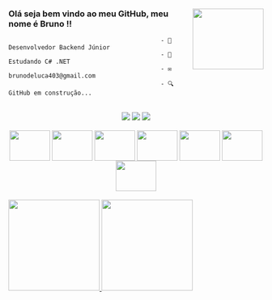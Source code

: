 <div>
<img align="right"  height="120" width="140" src="https://i.imgur.com/MvMxQ1a.gif">

<h3 style= text-align="center"> Olá seja bem vindo ao meu GitHub, meu nome é Bruno !!</h3>

                                              - 🔭 Desenvolvedor Backend Júnior     
                                              - 🌱 Estudando C# .NET                    
                                              - ✉️ brunodeluca403@gmail.com
                                              - 🔍 GitHub em construção...

<div align="center"><br>
  <a href="https://www.instagram.com/brun0_luc4/"><img src="https://img.shields.io/badge/-Instagram-%23E4405F?style=for-the-badge&logo=instagram&logoColor=white" target="_blank"></a>
  <a href = "brunodeluca403@gmail.com"><img src="https://img.shields.io/badge/-Gmail-%23333?style=for-the-badge&logo=gmail&logoColor=white" target="_blank"></a>
  <a href="https://www.linkedin.com/in/bruno-de-luca-699649227/" target="_blank"><img src="https://img.shields.io/badge/-LinkedIn-%230077B5?style=for-the-badge&logo=linkedin&logoColor=white" target="_blank"></a> 
</div>

<div style="display: inline_block" align="center"><br>
  <img align="center"  height="60" width="80" src="https://cdn.jsdelivr.net/gh/devicons/devicon/icons/html5/html5-original.svg">
  <img align="center"  height="60" width="80" src="https://cdn.jsdelivr.net/gh/devicons/devicon/icons/css3/css3-original.svg">
  <img align="center"  height="60" width="80" src="https://cdn.jsdelivr.net/gh/devicons/devicon/icons/javascript/javascript-original.svg">
  <img align="center"  height="60" width="80" src="https://cdn.jsdelivr.net/gh/devicons/devicon/icons/csharp/csharp-original.svg">
  <img align="center"  height="60" width="80" src="https://cdn.jsdelivr.net/gh/devicons/devicon/icons/dotnetcore/dotnetcore-original.svg">
  <img align="center"  height="60" width="80" src="https://cdn.jsdelivr.net/gh/devicons/devicon/icons/angularjs/angularjs-original.svg">
  <img align="center" height="60" width="80" <img src="https://cdn.jsdelivr.net/gh/devicons/devicon/icons/mysql/mysql-plain-wordmark.svg" />
</div>

</div>
<div style= "align=center"><br>
  <a href="https://github.com/BrunodeLuca403">
  <img height="180em" src="https://github-readme-stats.vercel.app/api?username=BrunodeLuca403&show_icons=true&theme=radical&include_all_commits=true&count_private=true"/>
  <img height="180em" src="https://github-readme-stats.vercel.app/api/top-langs/?username=BrunodeLuca403&layout=compact&langs_count=7&theme=radical"/>
</div>






